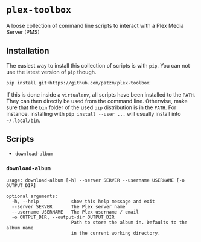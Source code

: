 # `plex-toolbox`
A loose collection of command line scripts to interact with a Plex Media Server (PMS)

## Installation
The easiest way to install this collection of scripts is with `pip`.
You can not use the latest version of `pip` though.
```bash
pip install git+https://github.com/patzm/plex-toolbox
```

If this is done inside a `virtualenv`, all scripts have been installed to the `PATH`.
They can then directly be used from the command line.
Otherwise, make sure that the `bin` folder of the used `pip` distribution is in the `PATH`.
For instance, installing with `pip install --user ...` will usually install into `~/.local/bin`.

## Scripts
* `download-album`

### `download-album`

```text
usage: download-album [-h] --server SERVER --username USERNAME [-o OUTPUT_DIR]

optional arguments:
  -h, --help            show this help message and exit
  --server SERVER       The Plex server name
  --username USERNAME   The Plex username / email
  -o OUTPUT_DIR, --output-dir OUTPUT_DIR
                        Path to store the album in. Defaults to the album name
                        in the current working directory.
```


